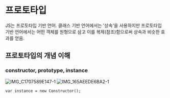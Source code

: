 # 프로토타입
JS는 프로토타입 기반 언어. 
클래스 기반 언어에서는 '상속'을 사용하지만 프로토타입 기반 언어에서는 어떤 객체를 원형으로 삼고 이를 복제(참조)함으로써 상속과 비슷한 효과를 얻음.

## 프로토타입의 개념 이해
### constructor, prototype, instance

![IMG_C1707589E147-1](https://github.com/thisisthewa2/CoreJS/assets/119280160/5bdd1a89-3af2-4d95-b670-5dfd1b455514)
![IMG_165AEEDE6BA2-1](https://github.com/thisisthewa2/CoreJS/assets/119280160/e6104a1c-4b82-4155-8b97-704a4bd83342)

```
var instance = new Constructor();
```
